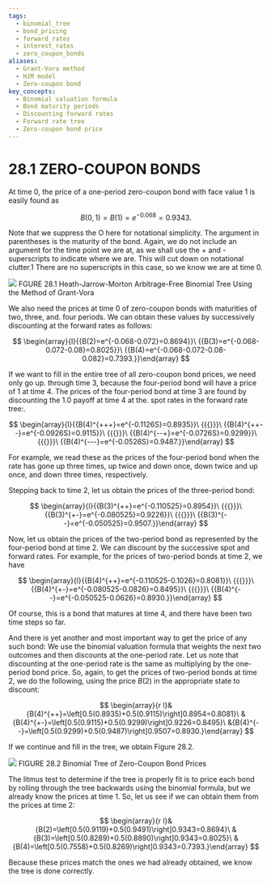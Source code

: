 ```yaml
---
tags:
  - binomial_tree
  - bond_pricing
  - forward_rates
  - interest_rates
  - zero_coupon_bonds
aliases:
  - Grant-Vora method
  - HJM model
  - Zero-coupon bond
key_concepts:
  - Binomial valuation formula
  - Bond maturity periods
  - Discounting forward rates
  - Forward rate tree
  - Zero-coupon bond price
---
```


# 28.1 ZERO-COUPON BONDS

At time 0, the price of a one-period zero-coupon bond with face value 1 is easily found as

$$
B(0,1)=B(1)=e^{-0.068}=0.9343.
$$

Note that we suppress the O here for notational simplicity. The argument in parentheses is the maturity of the bond. Again, we do not include an argument for the time point we are at, as we shall use the $+$ and - superscripts to indicate where we are. This will cut down on notational clutter.1 There are no superscripts in this case, so we know we are at time 0.

![](259ff24b50186e6b4dfa8101b58b57b15c6504bb497192c6159bb2350734dd05.jpg)
FGURE 28.1 Heath-Jarrow-Morton Arbitrage-Free Binomial Tree Using the Method of Grant-Vora

We also need the prices at time 0 of zero-coupon bonds with maturities of two, three, and. four periods. We can obtain these values by successively discounting at the forward rates as follows:

$$
\begin{array}{l}{{B(2)=e^{-0.068-0.072}=0.8694}}\ {{B(3)=e^{-0.068-0.072-0.08}=0.8025}}\ {{B(4)=e^{-0.068-0.072-0.08-0.082}=0.7393.}}\end{array}
$$

If we want to fill in the entire tree of all zero-coupon bond prices, we need only go up. through time 3, because the four-period bond will have a price of 1 at time 4. The prices of the four-period bond at time 3 are found by discounting the 1.0 payoff at time 4 at the. spot rates in the forward rate tree:.

$$
\begin{array}{l}{{B(4)^{+++}=e^{-0.1126S}=0.8935}}\ {{{}}}\ {{B(4)^{++--}=e^{-0.0926S}=0.9115}}\ {{{}}}\ {{B(4)^{--+}=e^{-0.0726S}=0.9299}}\ {{{}}}\ {{B(4)^{---}=e^{-0.0526S}=0.9487.}}\end{array}
$$

For example, we read these as the prices of the four-period bond when the rate has gone up three times, up twice and down once, down twice and up once, and down three times, respectively.

Stepping back to time 2, let us obtain the prices of the three-period bond:

$$
\begin{array}{l}{{B(3)^{++}=e^{-0.110525}=0.8954}}\ {{{}}}\ {{B(3)^{+-}=e^{-0.080525}=0.9226}}\ {{{}}}\ {{B(3)^{--}=e^{-0.050525}=0.9507.}}\end{array}
$$

Now, let us obtain the prices of the two-period bond as represented by the four-period bond at time 2. We can discount by the successive spot and forward rates. For example, for the prices of two-period bonds at time 2, we have

$$
\begin{array}{l}{{B(4)^{++}=e^{-0.110525-0.1026}=0.8081}}\ {{{}}}\ {{B(4)^{+-}=e^{-0.080525-0.0826}=0.8495}}\ {{{}}}\ {{B(4)^{--}=e^{-0.050525-0.0626}=0.8930.}}\end{array}
$$

Of course, this is a bond that matures at time 4, and there have been two time steps so far.

And there is yet another and most important way to get the price of any such bond: We use the binomial valuation formula that weights the next two outcomes and then discounts at the one-period rate. Let us note that discounting at the one-period rate is the same as multiplying by the one-period bond price. So, again, to get the prices of two-period bonds at time 2, we do the following, using the price $B(2)$ in the appropriate state to discount:

$$
\begin{array}{r l}&{B(4)^{++}=\left[0.5(0.8935)+0.5(0.9115)\right]0.8954=0.8081}\ &{B(4)^{+-}=\left[0.5(0.9115)+0.5(0.9299)\right]0.9226=0.8495}\ &{B(4)^{--}=\left[0.5(0.9299)+0.5(0.9487)\right]0.9507=0.8930.}\end{array}
$$

If we continue and fill in the tree, we obtain Figure 28.2.

![](f55e75eee39cb4a5be3273a83da89da135f6e113274abde0a0d4864ff4741fc2.jpg)
FIGURE 28.2 Binomial Tree of Zero-Coupon Bond Prices

The litmus test to determine if the tree is properly fit is to price each bond by rolling through the tree backwards using the binomial formula, but we already know the prices at time 1. So, let us see if we can obtain them from the prices at time 2:

$$
\begin{array}{r l}&{B(2)=\left[0.5(0.9119)+0.5(0.9491)\right]0.9343=0.8694}\ &{B(3)=\left[0.5(0.8289)+0.5(0.8890)\right]0.9343=0.8025}\ &{B(4)=\left[0.5(0.7558)+0.5(0.8269)\right]0.9343=0.7393.}\end{array}
$$

Because these prices match the ones we had already obtained, we know the tree is done correctly.
